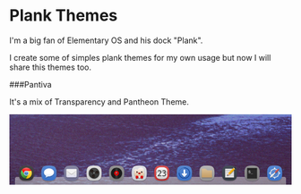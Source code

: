 Plank Themes
============

I'm a big fan of Elementary OS and his dock "Plank".

I create some of simples plank themes for my own usage but now I will share this themes too.

###Pantiva 

It's a mix of Transparency and Pantheon Theme.

![Texte alternatif](https://raw.githubusercontent.com/bokehlicia/preview-images/master/Pantiva.png "Pantiva")
